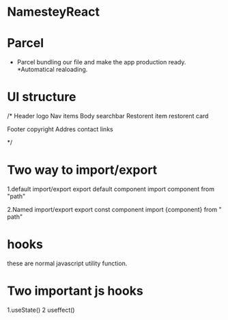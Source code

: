 # NamesteyReact

# Parcel
* Parcel bundling our file and make the app production ready.
*Automatical realoading.

# UI structure
/* 
  Header
  logo
  Nav items
  Body
  searchbar 
  Restorent item
  restorent card

  Footer
  copyright
  Addres contact
   links

  */
  # Two way to import/export
  1.default import/export
    export default component
    import component from "path"

2.Named import/export
 export const component
 import {component} from " path"
 # hooks
 these are normal javascript utility function.
 # Two important js hooks
 1.useState()
 2 useffect()